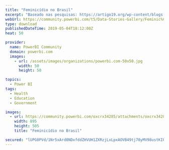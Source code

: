```yaml
---
title: "Feminicídio no Brasil"
excerpt: "Baseado nas pesquisas: https://artigo19.org/wp-content/blogs.dir/24/files/2018/03/Dados-Sobre-Feminic%C3%ADdio-no-Brasil-.p ..."
webUrl: https://community.powerbi.com/t5/Data-Stories-Gallery/Feminic%C3%ADdio-no-Brasil/m-p/683885
type: download
publishedDateTime: 2019-05-04T18:12:00Z
heat: 50

provider:
  name: PowerBI Community
  domain: powerbi.com
  images:
    - url: /assets/images/organizations/powerbi.com-50x50.jpg
      width: 50
      height: 50

topics:
  - Power BI
tags:
  - Health
  - Education
  - Government

images:
  - url: https://community.powerbi.com/oxcrx34285/attachments/oxcrx34285/DataStoriesGallery/2620/1/Screenshot_6.png
    width: 895
    height: 505
    title: "Feminicídio no Brasil"

secured: "lUPG0PVd/1Nr5xArd0NDxfddZHVUH1ZXRzjLxLpxAOVB49tj78yMV98ustKIQYHwAJOGB0RWPaOq3xlrWjxYchw/bIq1Em8jZcV1Fk0D0bsWolmsunhpAVWRKcet14IdpI2Px62b8w1Au0TsKfl2Tx4EyJeVAd6/yEMYav3QlN1AKmDSsmc1j7bxqbszvF5Dir6FBkQU+vCRTR9RMNg1z4pyhvM2Na46Be8WYhiMG9lAPdSI75JEIYc2rUVtnLF6pHpN3Xgl+eSKEviw3yoU4ry91pn2ZYqwlVra3bDt6HGhbBg/obMYHUcWzI89eUd/Ohh0F9qI1d+Mw/m8WFboMwKatfrRIUezptwRMxzXnnQxjIpVeUw9EvrtoZSyuXDI;DSHD403PVjxipAlFIeHnDw=="
---
```


